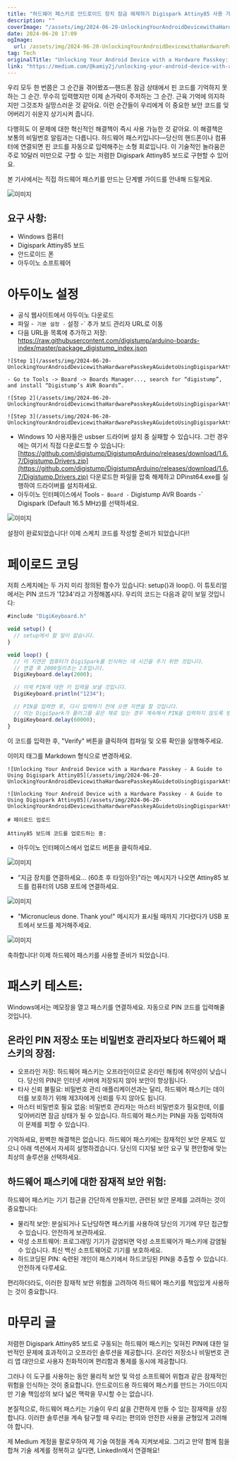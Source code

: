 ```yaml
---
title: "하드웨어 패스키로 안드로이드 장치 잠금 해제하기 Digispark Attiny85 사용 가이드"
description: ""
coverImage: "/assets/img/2024-06-20-UnlockingYourAndroidDevicewithaHardwarePasskeyAGuidetoUsingDigisparkAttiny85_0.png"
date: 2024-06-20 17:09
ogImage: 
  url: /assets/img/2024-06-20-UnlockingYourAndroidDevicewithaHardwarePasskeyAGuidetoUsingDigisparkAttiny85_0.png
tag: Tech
originalTitle: "Unlocking Your Android Device with a Hardware Passkey: A Guide to Using Digispark Attiny85"
link: "https://medium.com/@kamiy2j/unlocking-your-android-device-with-a-hardware-passkey-a-guide-to-using-digispark-attiny85-ca9f8e16d40a"
---
```



우리 모두 한 번쯤은 그 순간을 겪어봤죠—핸드폰 잠금 상태에서 핀 코드를 기억하지 못하는 그 순간. 무수히 입력했지만 이제 손가락이 주저하는 그 순간. 근육 기억에 의지하지만 그것조차 실망스러운 것 같아요. 이런 순간들이 우리에게 이 중요한 보안 코드를 잊어버리기 쉬운지 상기시켜 줍니다.

다행히도 이 문제에 대한 혁신적인 해결책이 즉시 사용 가능한 것 같아요. 이 해결책은 보통의 비밀번호 알림과는 다릅니다. 하드웨어 패스키입니다—당신의 핸드폰이나 컴퓨터에 연결되면 핀 코드를 자동으로 입력해주는 소형 회로입니다. 이 기술적인 놀라움은 주로 10달러 미만으로 구할 수 있는 저렴한 Digispark Attiny85 보드로 구현할 수 있어요.

본 기사에서는 직접 하드웨어 패스키를 만드는 단계별 가이드를 안내해 드릴게요.

![이미지](/assets/img/2024-06-20-UnlockingYourAndroidDevicewithaHardwarePasskeyAGuidetoUsingDigisparkAttiny85_0.png)

<div class="content-ad"></div>

## 요구 사항:

- Windows 컴퓨터
- Digispark Attiny85 보드
- 안드로이드 폰
- 아두이노 소프트웨어

# 아두이노 설정

- 공식 웹사이트에서 아두이노 다운로드
- 파일 -` 기본 설정 -` 설정 -` 추가 보드 관리자 URL로 이동
- 다음 URL을 목록에 추가하고 저장: https://raw.githubusercontent.com/digistump/arduino-boards-index/master/package_digistump_index.json

<div class="content-ad"></div>

```
![Step 1](/assets/img/2024-06-20-UnlockingYourAndroidDevicewithaHardwarePasskeyAGuidetoUsingDigisparkAttiny85_1.png)

- Go to Tools -> Board -> Boards Manager..., search for “digistump”, and install “Digistump’s AVR Boards”.

![Step 2](/assets/img/2024-06-20-UnlockingYourAndroidDevicewithaHardwarePasskeyAGuidetoUsingDigisparkAttiny85_2.png)

![Step 3](/assets/img/2024-06-20-UnlockingYourAndroidDevicewithaHardwarePasskeyAGuidetoUsingDigisparkAttiny85_3.png)
```

<div class="content-ad"></div>

- Windows 10 사용자들은 usbser 드라이버 설치 중 실패할 수 있습니다. 그런 경우에는 여기서 직접 다운로드할 수 있습니다: [https://github.com/digistump/DigistumpArduino/releases/download/1.6.7/Digistump.Drivers.zip](https://github.com/digistump/DigistumpArduino/releases/download/1.6.7/Digistump.Drivers.zip) 다운로드한 파일을 압축 해제하고 DPinst64.exe를 실행하여 드라이버를 설치하세요.
- 아두이노 인터페이스에서 Tools -` Board -` Digistump AVR Boards -` Digispark (Default 16.5 MHz)를 선택하세요.

![이미지](/assets/img/2024-06-20-UnlockingYourAndroidDevicewithaHardwarePasskeyAGuidetoUsingDigisparkAttiny85_4.png)

설정이 완료되었습니다! 이제 스케치 코드를 작성할 준비가 되었습니다!!

# 페이로드 코딩

<div class="content-ad"></div>

저희 스케치에는 두 가지 미리 정의된 함수가 있습니다: setup()과 loop(). 이 튜토리얼에서는 PIN 코드가 '1234'라고 가정해봅시다. 우리의 코드는 다음과 같이 보일 것입니다:

```js
#include "DigiKeyboard.h"

void setup() {
  // setup에서 할 일이 없습니다.
}

void loop() {
  // 이 지연은 컴퓨터가 DigiSpark를 인식하는 데 시간을 주기 위한 것입니다.
  // 연결 후 2000밀리초는 2초입니다.
  DigiKeyboard.delay(2000);

  // 이제 PIN에 대한 키 입력을 보낼 것입니다.
  DigiKeyboard.println("1234");

  // PIN을 입력한 후, 다시 입력하기 전에 오랜 지연을 할 것입니다.
  // 이는 DigiSpark가 플러그를 꽂은 채로 있는 경우 계속해서 PIN을 입력하지 않도록 방지하기 위한 것입니다.
  DigiKeyboard.delay(60000);
}
```

이 코드를 입력한 후, "Verify" 버튼을 클릭하여 컴파일 및 오류 확인을 실행해주세요.

<div class="content-ad"></div>

이미지 태그를 Markdown 형식으로 변경하세요.

```
![Unlocking Your Android Device with a Hardware Passkey - A Guide to Using Digispark Attiny85](/assets/img/2024-06-20-UnlockingYourAndroidDevicewithaHardwarePasskeyAGuidetoUsingDigisparkAttiny85_6.png)

![Unlocking Your Android Device with a Hardware Passkey - A Guide to Using Digispark Attiny85](/assets/img/2024-06-20-UnlockingYourAndroidDevicewithaHardwarePasskeyAGuidetoUsingDigisparkAttiny85_7.png)

# 페이로드 업로드

Attiny85 보드에 코드를 업로드하는 중:
```

<div class="content-ad"></div>

- 아두이노 인터페이스에서 업로드 버튼을 클릭하세요.

![이미지](/assets/img/2024-06-20-UnlockingYourAndroidDevicewithaHardwarePasskeyAGuidetoUsingDigisparkAttiny85_8.png)

- "지금 장치를 연결하세요... (60초 후 타임아웃)"라는 메시지가 나오면 Attiny85 보드를 컴퓨터의 USB 포트에 연결하세요.

![이미지](/assets/img/2024-06-20-UnlockingYourAndroidDevicewithaHardwarePasskeyAGuidetoUsingDigisparkAttiny85_9.png)

<div class="content-ad"></div>

- "Micronucleus done. Thank you!" 메시지가 표시될 때까지 기다렸다가 USB 포트에서 보드를 제거해주세요.

![이미지](/assets/img/2024-06-20-UnlockingYourAndroidDevicewithaHardwarePasskeyAGuidetoUsingDigisparkAttiny85_10.png)

축하합니다! 이제 하드웨어 패스키를 사용할 준비가 되었습니다.

# 패스키 테스트:

<div class="content-ad"></div>

Windows에서는 메모장을 열고 패스키를 연결하세요. 자동으로 PIN 코드를 입력해줄 것입니다.

## 온라인 PIN 저장소 또는 비밀번호 관리자보다 하드웨어 패스키의 장점:

- 오프라인 저장: 하드웨어 패스키는 오프라인이므로 온라인 해킹에 취약성이 낮습니다. 당신의 PIN은 인터넷 서버에 저장되지 않아 보안이 향상됩니다.
- 타사 신뢰 불필요: 비밀번호 관리 애플리케이션과는 달리, 하드웨어 패스키는 데이터를 보호하기 위해 제3자에게 신뢰를 두지 않아도 됩니다.
- 마스터 비밀번호 필요 없음: 비밀번호 관리자는 마스터 비밀번호가 필요한데, 이를 잊어버리면 잠금 상태가 될 수 있습니다. 하드웨어 패스키는 PIN을 자동 입력하여 이 문제를 피할 수 있습니다.

기억하세요, 완벽한 해결책은 없습니다. 하드웨어 패스키에는 잠재적인 보안 문제도 있으니 아래 섹션에서 자세히 설명하겠습니다. 당신의 디지털 보안 요구 및 편안함에 맞는 최상의 솔루션을 선택하세요.

<div class="content-ad"></div>

## 하드웨어 패스키에 대한 잠재적 보안 위험:

하드웨어 패스키는 기기 접근을 간단하게 만들지만, 관련된 보안 문제를 고려하는 것이 중요합니다:

- 물리적 보안: 분실되거나 도난당하면 패스키를 사용하여 당신의 기기에 무단 접근할 수 있습니다. 안전하게 보관하세요.
- 악성 소프트웨어: 프로그래밍 기기가 감염되면 악성 소프트웨어가 패스키에 감염될 수 있습니다. 최신 백신 소프트웨어로 기기를 보호하세요.
- 하드코딩된 PIN: 숙련된 개인이 패스키에서 하드코딩된 PIN을 추출할 수 있습니다. 안전하게 다루세요.

편리하더라도, 이러한 잠재적 보안 위험을 고려하여 하드웨어 패스키를 책임있게 사용하는 것이 중요합니다.

<div class="content-ad"></div>

# 마무리 글

저렴한 Digispark Attiny85 보드로 구동되는 하드웨어 패스키는 잊혀진 PIN에 대한 일반적인 문제에 효과적이고 오프라인 솔루션을 제공합니다. 온라인 저장소나 비밀번호 관리 앱 대안으로 사용자 친화적이며 편리함과 통제를 동시에 제공합니다.

그러나 이 도구를 사용하는 동안 물리적 보안 및 악성 소프트웨어 위협과 같은 잠재적인 위험을 인식하는 것이 중요합니다. 안드로이드용 하드웨어 패스키를 만드는 가이드이지만 기술 책임성의 보다 넓은 맥락을 무시할 수는 없습니다.

본질적으로, 하드웨어 패스키는 기술이 우리 삶을 간편하게 만들 수 있는 잠재력을 상징합니다. 이러한 솔루션을 계속 탐구할 때 우리는 편의와 안전한 사용을 균형있게 고려해야 합니다.

<div class="content-ad"></div>

제 Medium 계정을 팔로우하여 제 기술 여정을 계속 지켜보세요. 그리고 만약 함께 힘을 합쳐 기술 세계를 정복하고 싶다면, LinkedIn에서 연결해요!